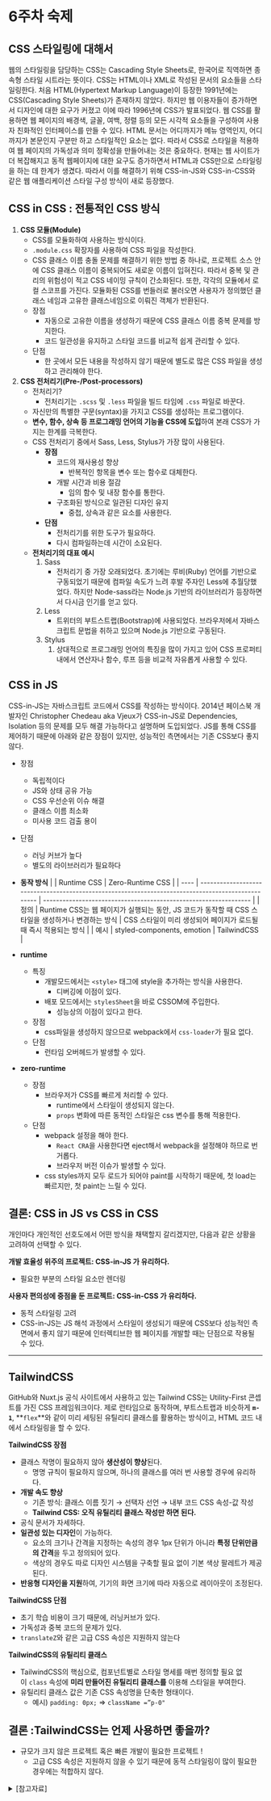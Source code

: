 # 6주차 숙제

## CSS 스타일링에 대해서

웹의 스타일링을 담당하는 CSS는 Cascading Style Sheets로, 한국어로 직역하면 종속형 스타일 시트라는 뜻이다. CSS는 HTML이나 XML로 작성된 문서의 요소들을 스타일링한다. 처음 HTML(Hypertext Markup Language)이 등장한 1991년에는 CSS(Cascading Style Sheets)가 존재하지 않았다. 하지만 웹 이용자들이 증가하면서 디자인에 대한 요구가 커졌고 이에 따라 1996년에 CSS가 발표되었다. 웹 CSS를 활용하면 웹 페이지의 배경색, 글꼴, 여백, 정렬 등의 모든 시각적 요소들을 구성하여 사용자 친화적인 인터페이스를 만들 수 있다. HTML 문서는 어디까지가 메뉴 영역인지, 어디까지가 본문인지 구분만 하고 스타일적인 요소는 없다. 따라서 CSS로 스타일을 적용하여 웹 페이지의 가독성과 의미 정확성을 만들어내는 것은 중요하다. 현재는 웹 사이트가 더 복잡해지고 동적 웹페이지에 대한 요구도 증가하면서 HTML과 CSS만으로 스타일링을 하는 데 한계가 생겼다. 따라서 이를 해결하기 위해 CSS-in-JS와 CSS-in-CSS와 같은 웹 애플리케이션 스타일 구성 방식이 새로 등장했다.

## CSS in CSS : 전통적인 CSS 방식

1. **CSS 모듈(Module)**
   - CSS를 모듈화하여 사용하는 방식이다.
   - `.module.css` 확장자를 사용하여 CSS 파일을 작성한다.
   - CSS 클래스 이름 충돌 문제를 해결하기 위한 방법 중 하나로, 프로젝트 소스 안에 CSS 클래스 이름이 중복되어도 새로운 이름이 입혀진다. 따라서 중복 및 관리의 위험성이 적고 CSS 네이밍 규칙이 간소화된다. 또한, 각각의 모듈에서 로컬 스코프를 가진다. 모듈화된 CSS를 번들러로 불러오면 사용자가 정의했던 클래스 네임과 고유한 클래스네임으로 이뤄진 객체가 반환된다.
   - 장점
     - 자동으로 고유한 이름을 생성하기 때문에 CSS 클래스 이름 중복 문제를 방지한다.
     - 코드 일관성을 유지하고 스타일 코드를 비교적 쉽게 관리할 수 있다.
   - 단점
     - 한 곳에서 모든 내용을 작성하지 않기 때문에 별도로 많은 CSS 파일을 생성하고 관리해야 한다.
2. **CSS 전처리기(Pre-/Post-processors)**
   - 전처리기?
     - 전처리기는 `.scss` 및 `.less` 파일을 빌드 타임에 `.css` 파일로 바꾼다.
   - 자신만의 특별한 구문(syntax)을 가지고 CSS를 생성하는 프로그램이다.
   - **변수, 함수, 상속 등 프로그래밍 언어의 기능을 CSS에 도입**하여 본래 CSS가 가지는 한계를 극복한다.
   - CSS 전처리기 중에서 Sass, Less, Stylus가 가장 많이 사용된다.
     - **장점**
       - 코드의 재사용성 향상
         - 반복적인 항목을 변수 또는 함수로 대체한다.
       - 개발 시간과 비용 절감
         - 임의 함수 및 내장 함수를 통한다.
       - 구조화된 방식으로 일관된 디자인 유지
         - 중첩, 상속과 같은 요소를 사용한다.
     - **단점**
       - 전처리기를 위한 도구가 필요하다.
       - 다시 컴파일하는데 시간이 소요된다.
   - **전처리기의 대표 예시**
     1. Sass
        - 전처리기 중 가장 오래되었다. 초기에는 루비(Ruby) 언어를 기반으로 구동되었기 때문에 컴파일 속도가 느려 후발 주자인 Less에 추월당했었다. 하지만 Node-sass라는 Node.js 기반의 라이브러리가 등장하면서 다시금 인기를 얻고 있다.
     2. Less
        - 트위터의 부트스트랩(Bootstrap)에 사용되었다. 브라우저에서 자바스크립트 문법을 취하고 있으며 Node.js 기반으로 구동된다.
     3. Stylus
        1. 상대적으로 프로그래밍 언어의 특징을 많이 가지고 있어 CSS 프로퍼티 내에서 연산자나 함수, 루프 등을 비교적 자유롭게 사용할 수 있다.

## CSS in JS

CSS-in-JS는 자바스크립트 코드에서 CSS를 작성하는 방식이다. 2014년 페이스북 개발자인 Christopher Chedeau aka Vjeux가 CSS-in-JS로 Dependencies, Isolation 등의 문제를 모두 해결 가능하다고 설명하며 도입되었다. JS를 통해 CSS를 제어하기 때문에 아래와 같은 장점이 있지만, 성능적인 측면에서는 기존 CSS보다 좋지 않다.

- 장점
  - 독립적이다
  - JS와 상태 공유 가능
  - CSS 우선순위 이슈 해결
  - 클래스 이름 최소화
  - 미사용 코드 검출 용이
- 단점

  - 러닝 커브가 높다
  - 별도의 라이브러리가 필요하다

- **동작 방식**
  | | Runtime CSS | Zero-Runtime CSS |
  | ---- | -------------------------------------------------------------------------------------------------- | ---------------------------------------------------------------- |
  | 정의 | Runtime CSS는 웹 페이지가 실행되는 동안, JS 코드가 동작할 때 CSS 스타일을 생성하거나 변경하는 방식 | CSS 스타일이 미리 생성되어 페이지가 로드될 때 즉시 적용되는 방식 |
  | 예시 | styled-components, emotion | TailwindCSS |
- **runtime**
  - 특징
    - 개발모드에서는 `<style>` 태그에 style을 추가하는 방식을 사용한다.
      - 디버깅에 이점이 있다.
    - 배포 모드에서는 `stylesSheet`을 바로 CSSOM에 주입한다.
      - 성능상의 이점이 있다고 한다.
  - 장점
    - css파일을 생성하지 않으므로 webpack에서 `css-loader`가 필요 없다.
  - 단점
    - 런타임 오버헤드가 발생할 수 있다.
- **zero-runtime**
  - 장점
    - 브라우저가 CSS를 빠르게 처리할 수 있다.
      - runtime에서 스타일이 생성되지 않는다.
      - `props` 변화에 따른 동적인 스타일은 css 변수를 통해 적용한다.
  - 단점
    - webpack 설정을 해야 한다.
      - `React CRA`을 사용한다면 eject해서 webpack을 설정해야 하므로 번거롭다.
      - 브라우저 버전 이슈가 발생할 수 있다.
    - css styles까지 모두 로드가 되어야 paint를 시작하기 때문에, 첫 load는 빠르지만, 첫 paint는 느릴 수 있다.

## 결론: CSS in JS vs CSS in CSS

개인마다 개인적인 선호도에서 어떤 방식을 채택할지 갈리겠지만, 다음과 같은 상황을 고려하여 선택할 수 있다.

**개발 효율성 위주의 프로젝트: CSS-in-JS 가 유리하다.**

- 필요한 부분의 스타일 요소만 렌더링

**사용자 편의성에 중점을 둔 프로젝트: CSS-in-CSS 가 유리하다.**

- 동적 스타일링 고려
- CSS-in-JS는 JS 해석 과정에서 스타일이 생성되기 때문에 CSS보다 성능적인 측면에서 좋지 않기 때문에 인터렉티브한 웹 페이지를 개발할 때는 단점으로 작용될 수 있다.

---

## TailwindCSS

GitHub와 Nuxt.js 공식 사이트에서 사용하고 있는 Tailwind CSS는 Utility-First 콘셉트를 가진 CSS 프레임워크이다. 제로 런타임으로 동작하며, 부트스트랩과 비슷하게 **`m-1`**, **`flex`**와 같이 미리 세팅된 유틸리티 클래스를 활용하는 방식이고, HTML 코드 내에서 스타일링을 할 수 있다.

**TailwindCSS 장점**

- 클래스 작명이 필요하지 않아 **생산성이 향상**된다.
  - 명명 규칙이 필요하지 않으며, 하나의 클래스를 여러 번 사용할 경우에 유리하다.
- **개발 속도 향상**
  - 기존 방식: 클래스 이름 짓기 → 선택자 선언 → 내부 코드 CSS 속성-값 작성
  - **Tailwind CSS: 오직 유틸리티 클래스 작성만 하면 된다.**
- 공식 문서가 자세하다.
- **일관성 있는 디자인**이 가능하다.
  - 요소의 크기나 간격을 지정하는 속성의 경우 1px 단위가 아니라 **특정 단위만큼의 간격**을 두고 정의되어 있다.
  - 색상의 경우도 따로 디자인 시스템을 구축할 필요 없이 기본 색상 팔레트가 제공된다.
- **반응형 디자인을 지원**하여, 기기의 화면 크기에 따라 자동으로 레이아웃이 조정된다.

**TailwindCSS 단점**

- 초기 학습 비용이 크기 때문에, 러닝커브가 있다.
- 가독성과 중복 코드의 문제가 있다.
- `translateZ`와 같은 고급 CSS 속성은 지원하지 않는다

**TailwindCSS의 유틸리티 클래스**

- TailwindCSS의 핵심으로, 컴포넌트별로 스타일 명세를 매번 정의할 필요 없이 `class` 속성에 **미리 만들어진 유틸리티 클래스를** 이용해 스타일을 부여한다.
- 유틸리티 클래스 값은 기존 CSS 속성명을 단축한 형태이다.
  - 예시) `padding: 0px;` => `className =”p-0"`

## 결론 :TailwindCSS는 언제 사용하면 좋을까?

- 규모가 크지 않은 프로젝트 혹은 빠른 개발이 필요한 프로젝트 !
  - 고급 CSS 속성은 지원하지 않을 수 있기 때문에 동적 스타일링이 많이 필요한 경우에는 적합하지 않다.

<details>
<summary>[참고자료]</summary>
<div markdown="참고자료">
기본 자료 <br>
 1.css in JS vs css in CSS <br>

https://www.samsungsds.com/kr/insights/web_component.html
<br>
2.Css in JS <br>
https://velog.io/@bepyan/CSS-in-JS-%EB%9D%BC%EC%9D%B4%EB%B8%8C%EB%9F%AC%EB%A6%AC%EC%97%90-%EB%8C%80%ED%95%9C-%EA%B3%A0%EC%B0%B0

3.TailwindCSS <br>
https://wonny.space/writing/dev/hello-tailwind-css

추가 자료 <br>
css 전처리기 <br>
https://f-lab.kr/insight/role-of-css-preprocessors-in-modern-web-development <br>
tailwind 개념 <br>
https://velog.io/@js43o/Tailwind-CSS-직접-써보면서-느낀-점
<br>
tailwind 실습 - 스크롤바 삭제 <br>
https://merrily-code.tistory.com/169

</div>
</details>
